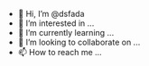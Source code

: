 - 👋 Hi, I’m @dsfada
- 👀 I’m interested in ...
- 🌱 I’m currently learning ...
- 💞️ I’m looking to collaborate on ...
- 📫 How to reach me ...

<!---
dsfada/dsfada is a ✨ special ✨ repository because its `README.md` (this file) appears on your GitHub profile.
You can click the Preview link to take a look at your changes.
--->
